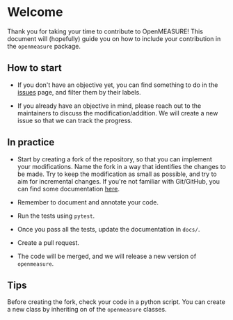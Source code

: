 # Welcome

Thank you for taking your time to contribute to OpenMEASURE! This document will (hopefully) guide you on how to include your contribution in the `openmeasure` package.

## How to start

- If you don't have an objective yet, you can find something to do in the [issues](https://github.com/burn-research/OpenMEASURE/issues) page, and filter them by their labels.

- If you already have an objective in mind, please reach out to the maintainers to discuss the modification/addition. We will create a new issue so that we can track the progress.

## In practice

- Start by creating a fork of the repository, so that you can implement your modifications. Name the fork in a way that identifies the changes to be made. Try to keep the modification as small as possible, and try to aim for incremental changes. If you're not familiar with Git/GitHub, you can find some documentation [here](https://product.hubspot.com/blog/git-and-github-tutorial-for-beginners).

- Remember to document and annotate your code.

- Run the tests using `pytest`. 

- Once you pass all the tests, update the documentation in `docs/`.

- Create a pull request.

- The code will be merged, and we will release a new version of `openmeasure`.

## Tips

Before creating the fork, check your code in a python script. You can create a new class by inheriting on of the  `openmeasure` classes.









